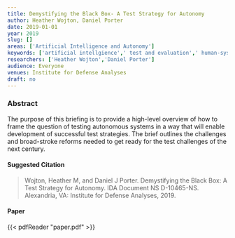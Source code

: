 ```yaml
---
title: Demystifying the Black Box- A Test Strategy for Autonomy
author: Heather Wojton, Daniel Porter
date: 2019-01-01
year: 2019
slug: []
areas: ['Artificial Intelligence and Autonomy']
keywords: ['artificial intellgience',' test and evaluation',' human-system integration']
researchers: ['Heather Wojton','Daniel Porter']
audience: Everyone
venues: Institute for Defense Analyses
draft: no
---
```




### Abstract
The purpose of this briefing is to provide a high-level overview of how to frame the question of testing autonomous systems in a way that will enable development of successful test strategies. The brief outlines the challenges and broad-stroke reforms needed to get ready for the test challenges of the next century.

#### Suggested Citation
> Wojton, Heather M, and Daniel J Porter. Demystifying the Black Box: A Test Strategy for Autonomy. IDA Document NS D-10465-NS. Alexandria, VA: Institute for Defense Analyses, 2019.



#### Paper 
 {{< pdfReader "paper.pdf" >}}


